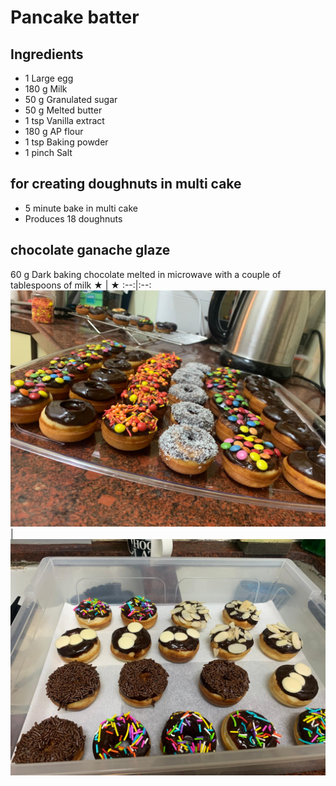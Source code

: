 # Pancake batter
## Ingredients
* 1 Large egg
* 180 g Milk
* 50 g Granulated sugar
* 50 g Melted butter
* 1 tsp Vanilla extract
* 180 g AP flour
* 1 tsp Baking powder
* 1 pinch Salt

## for creating doughnuts in multi cake

- 5 minute bake in multi cake
- Produces 18 doughnuts

## chocolate ganache glaze
60 g Dark baking chocolate melted in microwave with a couple of tablespoons of milk
 ★ | ★ 
:--:|:--:
![in the multimaker](images/pancake1.jpeg) | ![in the multimaker](images/pancake2.jpeg)